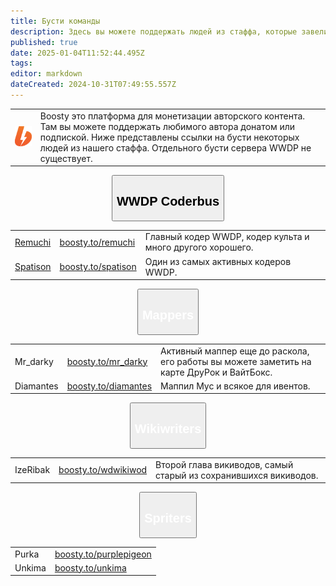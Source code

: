 ```yaml
---
title: Бусти команды
description: Здесь вы можете поддержать людей из стаффа, которые завели свой бусти.
published: true
date: 2025-01-04T11:52:44.495Z
tags: 
editor: markdown
dateCreated: 2024-10-31T07:49:55.557Z
---
```


<center>
<table class="desc">
  <tr>
		<td><img src="/boosty.png" width="128"></td>
    <td>Boosty это платформа для монетизации авторского контента. Там вы можете поддержать любимого автора донатом или подпиской. Ниже представлены ссылки на бусти некоторых людей из нашего стаффа. Отдельного бусти сервера WWDP не существует.</td>
	</tr>
</table>

<button type="button" class="collapsible">
  <h2>WWDP Coderbus</h2>
</button>
<div class="content">
  <table class="cockers">
    <tr>
      <td><a href="https://github.com/Remuchi">Remuchi</a></td>
      <td><a href="https://boosty.to/remuchi">boosty.to/remuchi</a></td>
      <td>Главный кодер WWDP, кодер культа и много другого хорошего.</td>
    </tr>
    <tr>
      <td><a href="https://github.com/Spatison">Spatison</a></td>
      <td><a href="https://boosty.to/spatison">boosty.to/spatison</a></td>
      <td>Один из самых активных кодеров WWDP.</td>
    </tr>
  </table>
</div>

<button type="button" class="collapsible">
  <h2 style="color: white;">Mappers</h2>
</button>
<div class="content">
  <table class="mappers">
    <tr>
      <td>Mr_darky</td>
      <td><a href="https://boosty.to/mr_darky">boosty.to/mr_darky</a></td>
      <td>Активный маппер еще до раскола, его работы вы можете заметить на карте ДруРок и ВайтБокс.</td>
    </tr>
    <tr>
      <td>Diamantes</td>
      <td><a href="https://boosty.to/diamantes_00">boosty.to/diamantes</a></td>
      <td>Маппил Мус и всякое для ивентов.</td>
    </tr>
  </table>
</div>

<button type="button" class="collapsible">
  <h2 style="color: white;">Wikiwriters</h2>
</button>
<div class="content">
  <table class="wiki">
    <tr>
      <td>IzeRibak</td>
      <td><a href="https://boosty.to/wdwikiwod">boosty.to/wdwikiwod</a></td>
      <td>Второй глава викиводов, самый старый из сохранившихся викиводов.</td>
    </tr>
  </table>
</div>

<button type="button" class="collapsible">
  <h2 style="color: white;">Spriters</h2>
</button>
<div class="content">
  <table class="spriters">
    <tr>
      <td>Purka</td>
      <td><a href="https://boosty.to/purplepigeon">boosty.to/purplepigeon</a></td>
    </tr>
    <tr>
      <td>Unkima</td>
      <td><a href="https://boosty.to/unkima">boosty.to/unkima</a></td>
    </tr>
  </table>
</div>
